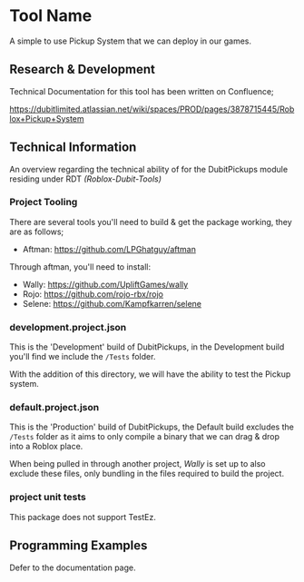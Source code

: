 # Tool Name

A simple to use Pickup System that we can deploy in our games.

## Research & Development

Technical Documentation for this tool has been written on Confluence; 

https://dubitlimited.atlassian.net/wiki/spaces/PROD/pages/3878715445/Roblox+Pickup+System

## Technical Information
An overview regarding the technical ability of for the DubitPickups module residing under RDT *(Roblox-Dubit-Tools)*

### Project Tooling

There are several tools you'll need to build & get the package working, they are as follows;

- Aftman: https://github.com/LPGhatguy/aftman

Through aftman, you'll need to install:

- Wally: https://github.com/UpliftGames/wally
- Rojo: https://github.com/rojo-rbx/rojo
- Selene: https://github.com/Kampfkarren/selene

### development.project.json

This is the 'Development' build of DubitPickups, in the Development build you'll find we include the `/Tests` folder.

With the addition of this directory, we will have the ability to test the Pickup system.

### default.project.json

This is the 'Production' build of DubitPickups, the Default build excludes the `/Tests` folder as it aims to only compile a binary that we can drag & drop into a Roblox place.

When being pulled in through another project, *Wally* is set up to also exclude these files, only bundling in the files required to build the project.


### project unit tests

This package does not support TestEz.

## Programming Examples

Defer to the documentation page.